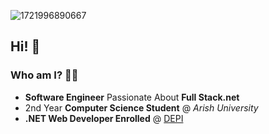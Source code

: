 
![1721996890667](https://github.com/user-attachments/assets/2df9c1fe-8db4-4701-887b-72ee584b3ff8)
## Hi! 👋

### Who am I? 🧑‍💻

- **Software Engineer** Passionate About **Full Stack.net**
- 2nd Year **Computer Science Student** @ *Arish University*
- **.NET Web Developer Enrolled** @ [DEPI](https://depi.gov.eg/content/home)
